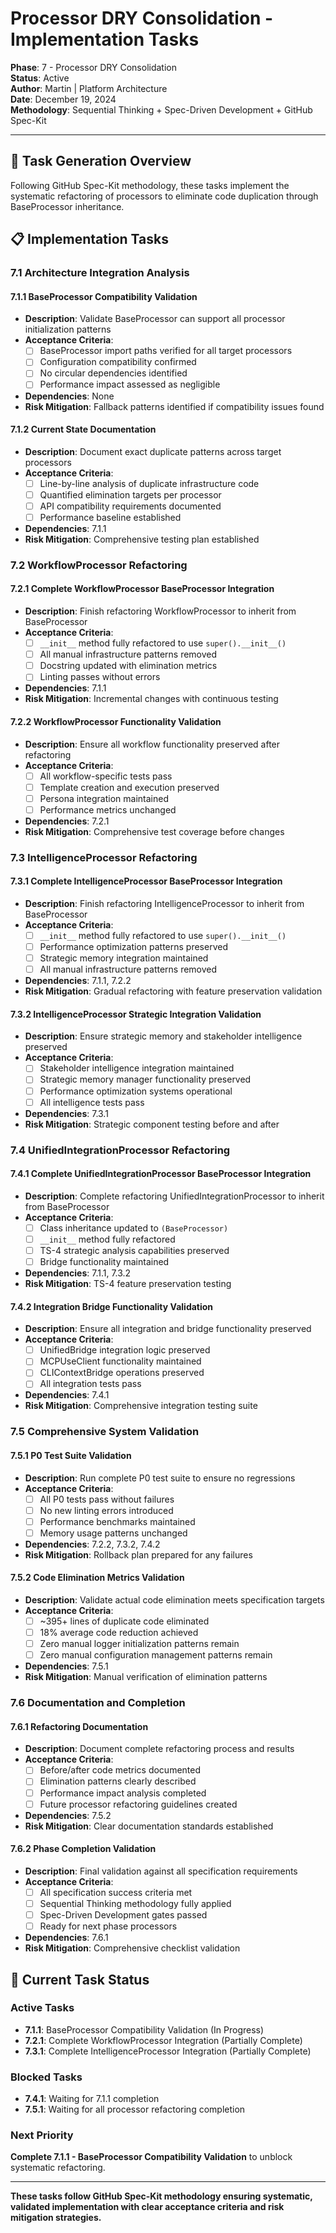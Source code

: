 # Processor DRY Consolidation - Implementation Tasks

**Phase**: 7 - Processor DRY Consolidation  
**Status**: Active  
**Author**: Martin | Platform Architecture  
**Date**: December 19, 2024  
**Methodology**: Sequential Thinking + Spec-Driven Development + GitHub Spec-Kit

---

## **🎯 Task Generation Overview**

Following GitHub Spec-Kit methodology, these tasks implement the systematic refactoring of processors to eliminate code duplication through BaseProcessor inheritance.

## **📋 Implementation Tasks**

### **7.1 Architecture Integration Analysis**

#### **7.1.1 BaseProcessor Compatibility Validation**
- **Description**: Validate BaseProcessor can support all processor initialization patterns
- **Acceptance Criteria**:
  - [ ] BaseProcessor import paths verified for all target processors
  - [ ] Configuration compatibility confirmed
  - [ ] No circular dependencies identified
  - [ ] Performance impact assessed as negligible
- **Dependencies**: None
- **Risk Mitigation**: Fallback patterns identified if compatibility issues found

#### **7.1.2 Current State Documentation**
- **Description**: Document exact duplicate patterns across target processors
- **Acceptance Criteria**:
  - [ ] Line-by-line analysis of duplicate infrastructure code
  - [ ] Quantified elimination targets per processor
  - [ ] API compatibility requirements documented
  - [ ] Performance baseline established
- **Dependencies**: 7.1.1
- **Risk Mitigation**: Comprehensive testing plan established

### **7.2 WorkflowProcessor Refactoring**

#### **7.2.1 Complete WorkflowProcessor BaseProcessor Integration**
- **Description**: Finish refactoring WorkflowProcessor to inherit from BaseProcessor
- **Acceptance Criteria**:
  - [ ] `__init__` method fully refactored to use `super().__init__()`
  - [ ] All manual infrastructure patterns removed
  - [ ] Docstring updated with elimination metrics
  - [ ] Linting passes without errors
- **Dependencies**: 7.1.1
- **Risk Mitigation**: Incremental changes with continuous testing

#### **7.2.2 WorkflowProcessor Functionality Validation**
- **Description**: Ensure all workflow functionality preserved after refactoring
- **Acceptance Criteria**:
  - [ ] All workflow-specific tests pass
  - [ ] Template creation and execution preserved
  - [ ] Persona integration maintained
  - [ ] Performance metrics unchanged
- **Dependencies**: 7.2.1
- **Risk Mitigation**: Comprehensive test coverage before changes

### **7.3 IntelligenceProcessor Refactoring**

#### **7.3.1 Complete IntelligenceProcessor BaseProcessor Integration**
- **Description**: Finish refactoring IntelligenceProcessor to inherit from BaseProcessor
- **Acceptance Criteria**:
  - [ ] `__init__` method fully refactored to use `super().__init__()`
  - [ ] Performance optimization patterns preserved
  - [ ] Strategic memory integration maintained
  - [ ] All manual infrastructure patterns removed
- **Dependencies**: 7.1.1, 7.2.2
- **Risk Mitigation**: Gradual refactoring with feature preservation validation

#### **7.3.2 IntelligenceProcessor Strategic Integration Validation**
- **Description**: Ensure strategic memory and stakeholder intelligence preserved
- **Acceptance Criteria**:
  - [ ] Stakeholder intelligence integration maintained
  - [ ] Strategic memory manager functionality preserved
  - [ ] Performance optimization systems operational
  - [ ] All intelligence tests pass
- **Dependencies**: 7.3.1
- **Risk Mitigation**: Strategic component testing before and after

### **7.4 UnifiedIntegrationProcessor Refactoring**

#### **7.4.1 Complete UnifiedIntegrationProcessor BaseProcessor Integration**
- **Description**: Complete refactoring UnifiedIntegrationProcessor to inherit from BaseProcessor
- **Acceptance Criteria**:
  - [ ] Class inheritance updated to `(BaseProcessor)`
  - [ ] `__init__` method fully refactored
  - [ ] TS-4 strategic analysis capabilities preserved
  - [ ] Bridge functionality maintained
- **Dependencies**: 7.1.1, 7.3.2
- **Risk Mitigation**: TS-4 feature preservation testing

#### **7.4.2 Integration Bridge Functionality Validation**
- **Description**: Ensure all integration and bridge functionality preserved
- **Acceptance Criteria**:
  - [ ] UnifiedBridge integration logic preserved
  - [ ] MCPUseClient functionality maintained
  - [ ] CLIContextBridge operations preserved
  - [ ] All integration tests pass
- **Dependencies**: 7.4.1
- **Risk Mitigation**: Comprehensive integration testing suite

### **7.5 Comprehensive System Validation**

#### **7.5.1 P0 Test Suite Validation**
- **Description**: Run complete P0 test suite to ensure no regressions
- **Acceptance Criteria**:
  - [ ] All P0 tests pass without failures
  - [ ] No new linting errors introduced
  - [ ] Performance benchmarks maintained
  - [ ] Memory usage patterns unchanged
- **Dependencies**: 7.2.2, 7.3.2, 7.4.2
- **Risk Mitigation**: Rollback plan prepared for any failures

#### **7.5.2 Code Elimination Metrics Validation**
- **Description**: Validate actual code elimination meets specification targets
- **Acceptance Criteria**:
  - [ ] ~395+ lines of duplicate code eliminated
  - [ ] 18% average code reduction achieved
  - [ ] Zero manual logger initialization patterns remain
  - [ ] Zero manual configuration management patterns remain
- **Dependencies**: 7.5.1
- **Risk Mitigation**: Manual verification of elimination patterns

### **7.6 Documentation and Completion**

#### **7.6.1 Refactoring Documentation**
- **Description**: Document complete refactoring process and results
- **Acceptance Criteria**:
  - [ ] Before/after code metrics documented
  - [ ] Elimination patterns clearly described
  - [ ] Performance impact analysis completed
  - [ ] Future processor refactoring guidelines created
- **Dependencies**: 7.5.2
- **Risk Mitigation**: Clear documentation standards established

#### **7.6.2 Phase Completion Validation**
- **Description**: Final validation against all specification requirements
- **Acceptance Criteria**:
  - [ ] All specification success criteria met
  - [ ] Sequential Thinking methodology fully applied
  - [ ] Spec-Driven Development gates passed
  - [ ] Ready for next phase processors
- **Dependencies**: 7.6.1
- **Risk Mitigation**: Comprehensive checklist validation

## **🔄 Current Task Status**

### **Active Tasks**
- **7.1.1**: BaseProcessor Compatibility Validation (In Progress)
- **7.2.1**: Complete WorkflowProcessor Integration (Partially Complete)
- **7.3.1**: Complete IntelligenceProcessor Integration (Partially Complete)

### **Blocked Tasks**
- **7.4.1**: Waiting for 7.1.1 completion
- **7.5.1**: Waiting for all processor refactoring completion

### **Next Priority**
**Complete 7.1.1 - BaseProcessor Compatibility Validation** to unblock systematic refactoring.

---

**These tasks follow GitHub Spec-Kit methodology ensuring systematic, validated implementation with clear acceptance criteria and risk mitigation strategies.**
